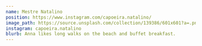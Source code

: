 ```yaml
---
name: Mestre Natalino
position: https://www.instagram.com/capoeira.natalino/
image_path: https://source.unsplash.com/collection/139386/601x601?a=.png
instagram: capoeira.natalino
blurb: Anna likes long walks on the beach and buffet breakfast.
---
```

